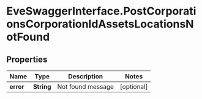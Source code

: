 # EveSwaggerInterface.PostCorporationsCorporationIdAssetsLocationsNotFound

## Properties
Name | Type | Description | Notes
------------ | ------------- | ------------- | -------------
**error** | **String** | Not found message | [optional] 


